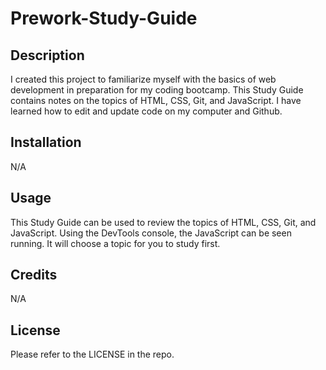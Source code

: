 # Prework-Study-Guide

## Description

I created this project to familiarize myself with the basics of web development in preparation for my coding bootcamp. This Study Guide contains notes on the topics of HTML, CSS, Git, and JavaScript. I have learned how to edit and update code on my computer and Github.

## Installation

N/A

## Usage

This Study Guide can be used to review the topics of HTML, CSS, Git, and JavaScript. Using the DevTools console, the JavaScript can be seen running. It will choose a topic for you to study first. 

## Credits

N/A

## License

Please refer to the LICENSE in the repo.